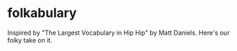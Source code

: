 folkabulary
===========

Inspired by "The Largest Vocabulary in Hip Hip" by Matt Daniels. Here's our folky take on it.
